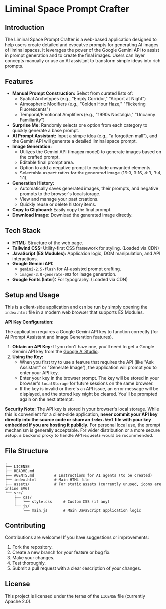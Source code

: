 # Liminal Space Prompt Crafter

## Introduction

The Liminal Space Prompt Crafter is a web-based application designed to help users create detailed and evocative prompts for generating AI images of liminal spaces. It leverages the power of the Google Gemini API to assist in prompt generation and to create the final images. Users can layer concepts manually or use an AI assistant to transform simple ideas into rich prompts.

## Features

*   **Manual Prompt Construction:** Select from curated lists of:
    *   Spatial Archetypes (e.g., "Empty Corridor," "Airport at Night")
    *   Atmospheric Modifiers (e.g., "Golden Hour Haze," "Flickering Fluorescents")
    *   Temporal/Emotional Amplifiers (e.g., "1990s Nostalgia," "Uncanny Familiarity")
*   **Surprise Me:** Randomly selects one option from each category to quickly generate a base prompt.
*   **AI Prompt Assistant:** Input a simple idea (e.g., "a forgotten mall"), and the Gemini API will generate a detailed liminal space prompt.
*   **Image Generation:**
    *   Utilizes the Gemini API (Imagen model) to generate images based on the crafted prompt.
    *   Editable final prompt area.
    *   Option to add a negative prompt to exclude unwanted elements.
    *   Selectable aspect ratios for the generated image (16:9, 9:16, 4:3, 3:4, 1:1).
*   **Generation History:**
    *   Automatically saves generated images, their prompts, and negative prompts to the browser's local storage.
    *   View and manage your past creations.
    *   Quickly reuse or delete history items.
*   **Copy to Clipboard:** Easily copy the final prompt.
*   **Download Image:** Download the generated image directly.

## Tech Stack

*   **HTML:** Structure of the web page.
*   **Tailwind CSS:** Utility-first CSS framework for styling. (Loaded via CDN)
*   **JavaScript (ES Modules):** Application logic, DOM manipulation, and API interactions.
*   **Google Gemini API:**
    *   `gemini-2.5-flash` for AI-assisted prompt crafting.
    *   `imagen-3.0-generate-002` for image generation.
*   **Google Fonts (Inter):** For typography. (Loaded via CDN)

## Setup and Usage

This is a client-side application and can be run by simply opening the `index.html` file in a modern web browser that supports ES Modules.

**API Key Configuration:**

The application requires a Google Gemini API key to function correctly (for AI Prompt Assistant and Image Generation features).

1.  **Obtain an API Key:** If you don't have one, you'll need to get a Google Gemini API key from the [Google AI Studio](https://aistudio.google.com/app/apikey).
2.  **Using the Key:**
    *   When you first try to use a feature that requires the API (like "Ask Assistant" or "Generate Image"), the application will prompt you to enter your API key.
    *   Enter your key in the browser prompt. The key will be stored in your browser's `localStorage` for future sessions on the same browser.
    *   If the key is invalid or there's an API issue, an error message will be displayed, and the stored key might be cleared. You'll be prompted again on the next attempt.

**Security Note:** The API key is stored in your browser's local storage. While this is convenient for a client-side application, **never commit your API key directly into the source code or share an `index.html` file with your key embedded if you are hosting it publicly.** For personal local use, the prompt mechanism is generally acceptable. For wider distribution or a more secure setup, a backend proxy to handle API requests would be recommended.

## File Structure

```
.
├── LICENSE
├── README.md
├── AGENTS.md         # Instructions for AI agents (to be created)
├── index.html        # Main HTML file
├── assets/           # For static assets (currently unused, icons are inline SVG)
└── src/
    ├── css/
    │   └── style.css     # Custom CSS (if any)
    └── js/
        └── main.js       # Main JavaScript application logic
```

## Contributing

Contributions are welcome! If you have suggestions or improvements:

1.  Fork the repository.
2.  Create a new branch for your feature or bug fix.
3.  Make your changes.
4.  Test thoroughly.
5.  Submit a pull request with a clear description of your changes.

## License

This project is licensed under the terms of the `LICENSE` file (currently Apache 2.0).
